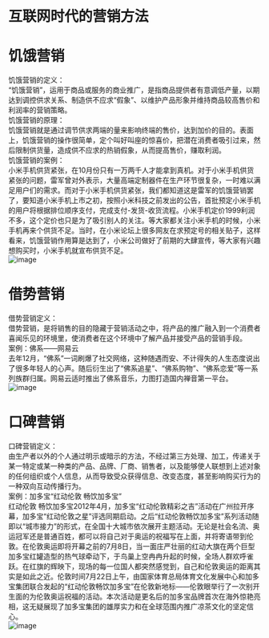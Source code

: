 # 互联网时代的营销方法
# 饥饿营销
饥饿营销的定义：     
“饥饿营销”，运用于商品或服务的商业推广，是指商品提供者有意调低产量，以期达到调控供求关系、制造供不应求“假象”、以维护产品形象并维持商品较高售价和利润率的营销策略。     
饥饿营销的原理：     
饥饿营销就是通过调节供求两端的量来影响终端的售价，达到加价的目的。表面上，饥饿营销的操作很简单，定个叫好叫座的惊喜价，把潜在消费者吸引过来，然后限制供货量，造成供不应求的热销假象，从而提高售价，赚取利润。    
饥饿营销的案例：     
小米手机供货紧张，在10月份只有一万两千人才能拿到真机。对于小米手机供货紧张的问题，雷军曾对外表示，大量高端定制器件在生产环节很复杂，一时难以满足用户们的需求。而对于小米手机供货紧张，我们都知道这是雷军的饥饿营销罢了，要知道小米手机上市之初，按照小米科技之前发出的公告，首批预定小米手机的用户将根据排位顺序支付，完成支付-发货-收货流程。小米手机定价1999利润不多，这个定价也只是为了吸引别人的关注。等大家都关注小米手机的时候，小米手机再来个供货不足。当时，在小米论坛上很多网友在求预定号的相关贴子，这样看来，饥饿营销作用算是达到了，小米公司做好了前期的大肆宣传，等大家有兴趣想购买时，小米手机就宣布供货不足。      
![image](https://gss0.bdstatic.com/94o3dSag_xI4khGkpoWK1HF6hhy/baike/c0%3Dbaike80%2C5%2C5%2C80%2C26/sign=200414e4503d26973ade000f3492d99e/bd315c6034a85edf0d59d70d48540923dc5475c2.jpg)     
# 借势营销 
借势营销定义：    
借势营销，是将销售的目的隐藏于营销活动之中，将产品的推广融入到一个消费者喜闻乐见的环境里，使消费者在这个环境中了解产品并接受产品的营销手段。     
案例：佛系——网易云     
去年12月，“佛系”一词刷爆了社交网络，这种随遇而安、不计得失的人生态度说出了很多年轻人的心声。随后衍生出了“佛系追星”、“佛系购物”、“佛系恋爱”等一系列族群归属。网易云适时推出了佛系音乐，力图打造国内禅音第一平台。
![image](http://5b0988e595225.cdn.sohucs.com/images/20180115/04017cc72044422ab3dd2844f80ab7fa.jpeg)     
# 口碑营销
口碑营销定义：    
由生产者以外的个人通过明示或暗示的方法，不经过第三方处理、加工，传递关于某一特定或某一种类的产品、品牌、厂商、销售者，以及能够使人联想到上述对象的任何组织或个人信息，从而导致受众获得信息、改变态度，甚至影响购买行为的一种双向互动传播行为。    
案例：加多宝“红动伦敦 畅饮加多宝”    
红动伦敦 畅饮加多宝2012年4月，加多宝“红动伦敦精彩之吉”活动在广州拉开序幕，加多宝“红动伦敦之星”评选同期启动。之后“红动伦敦畅饮加多宝”系列活动随即以“城市接力”的形式，在全国十大城市依次展开主题活动。无论是社会名流、奥运冠军还是普通百姓，都可以将自己对于奥运的祝福写在上面，并将寄语带到伦敦。在伦敦奥运即将开幕之前的7月8日，当一面庄严壮丽的红动大旗在两个巨型加多宝红罐造型的热气球牵动下，于鸟巢上空冉冉升起的时候，全场人群欢呼雀跃。在红旗的辉映下，现场的每一位国人都突然感觉到，自己和伦敦奥运的距离其实是如此之近。伦敦时间7月22日上午，由国家体育总局体育文化发展中心和加多宝集团联合发起的“红动伦敦畅饮加多宝”在伦敦新地标——伦敦眼举行了一次别开生面的为伦敦奥运祝福的活动。本次活动是更名后的加多宝品牌首次在海外惊艳亮相，这无疑展现了加多宝集团的雄厚实力和在全球范围内推广凉茶文化的坚定信心。    
![image](https://timgsa.baidu.com/timg?image&quality=80&size=b9999_10000&sec=1546447746253&di=8022f892781fbfdc63f77b45b39e2adf&imgtype=0&src=http%3A%2F%2Fimg.juimg.com%2Ftuku%2Fyulantu%2F130224%2F240453-13022413163929.jpg)     
 


